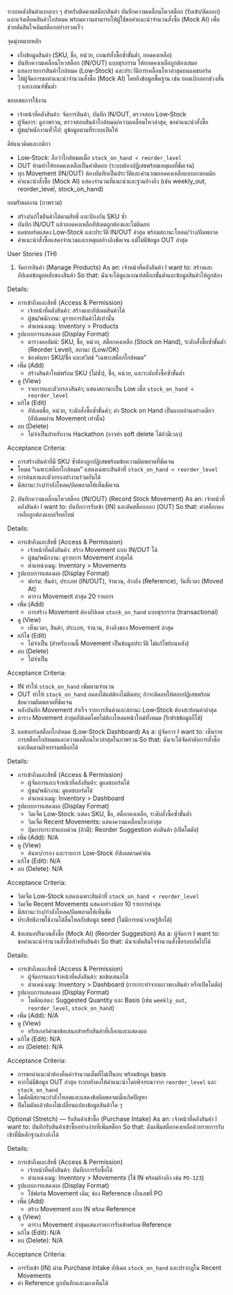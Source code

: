 ระบบคลังสินค้าแบบเบา ๆ สำหรับติดตามสต็อกสินค้า บันทึกความเคลื่อนไหวสต็อก (รับเข้า/ตัดออก) และแจ้งเตือนสินค้าใกล้หมด พร้อมความสามารถให้ผู้ใช้ขอคำแนะนำจำนวนสั่งซื้อ (Mock AI) เพื่อช่วยตัดสินใจเติมสต็อกอย่างรวดเร็ว

จุดมุ่งหมายหลัก
- เก็บข้อมูลสินค้า (SKU, ชื่อ, หน่วย, เกณฑ์สั่งซื้อซ้ำขั้นต่ำ, ยอดคงเหลือ)
- บันทึกความเคลื่อนไหวสต็อก (IN/OUT) แบบธุรกรรม ให้ยอดคงเหลือถูกต้องเสมอ
- แสดงรายการสินค้าใกล้หมด (Low‑Stock) และประวัติการเคลื่อนไหวล่าสุดบนแดชบอร์ด
- ให้ผู้จัดการขอคำแนะนำจำนวนสั่งซื้อ (Mock AI) โดยอิงข้อมูลพื้นฐาน เช่น ยอดเบิกออกช่วงสั้น ๆ และเกณฑ์ขั้นต่ำ

ขอบเขตการใช้งาน
- เจ้าหน้าที่คลังสินค้า: จัดการสินค้า, บันทึก IN/OUT, ตรวจสอบ Low‑Stock
- ผู้จัดการ: ดูภาพรวม, ตรวจสอบสินค้าใกล้หมด/ความเคลื่อนไหวล่าสุด, ขอคำแนะนำสั่งซื้อ
- ผู้ชม/พนักงานทั่วไป: ดูข้อมูลตามที่ระบบเปิดให้

คีย์แนวคิดและกติกา
- Low‑Stock: ถือว่าใกล้หมดเมื่อ `stock_on_hand < reorder_level`
- OUT ห้ามทำให้ยอดคงเหลือเป็นค่าติดลบ (ระบบต้องปฏิเสธพร้อมเหตุผลที่ชัดเจน)
- ทุก Movement (IN/OUT) ต้องบันทึกเป็นประวัติและคำนวณยอดคงเหลือแบบอะตอมมิก
- คำแนะนำสั่งซื้อ (Mock AI) แสดงจำนวนที่แนะนำและฐานอ้างอิง (เช่น weekly_out, reorder_level, stock_on_hand)

ยอมรับผลงาน (ภาพรวม)
- สร้าง/แก้ไขสินค้าได้ตามสิทธิ์ และป้องกัน SKU ซ้ำ
- บันทึก IN/OUT แล้วยอดคงเหลืออัปเดตถูกต้องและไม่ติดลบ
- แดชบอร์ดแสดง Low‑Stock และประวัติ IN/OUT ล่าสุด พร้อมสถานะโหลด/ว่าง/ผิดพลาด
- คำแนะนำสั่งซื้อแสดงจำนวนและเหตุผลอ้างอิงชัดเจน แม้ไม่มีข้อมูล OUT ล่าสุด


User Stories (TH)

1) จัดการสินค้า (Manage Products)
As an: เจ้าหน้าที่คลังสินค้า
I want to: สร้างและอัปเดตข้อมูลหลักของสินค้า
So that: ฉันจะได้ดูแลเกณฑ์สต็อกขั้นต่ำและข้อมูลสินค้าให้ถูกต้อง

Details:
- การเข้าถึงและสิทธิ์ (Access & Permission)
  - เจ้าหน้าที่คลังสินค้า: สร้างและอัปเดตสินค้าได้
  - ผู้ชม/พนักงาน: ดูรายการสินค้าได้เท่านั้น
  - ตำแหน่งเมนู: Inventory > Products
- รูปแบบการแสดงผล (Display Format)
  - ตารางคอลัมน์: SKU, ชื่อ, หน่วย, สต็อกคงเหลือ (Stock on Hand), ระดับสั่งซื้อซ้ำขั้นต่ำ (Reorder Level), สถานะ (Low/OK)
  - ช่องค้นหา SKU/ชื่อ และสวิตช์ “เฉพาะสต็อกใกล้หมด”
- เพิ่ม (Add)
  - สร้างสินค้าใหม่พร้อม SKU (ไม่ซ้ำ), ชื่อ, หน่วย, และระดับสั่งซื้อซ้ำขั้นต่ำ
- ดู (View)
  - รายการและตัวกรองสินค้า; แสดงสถานะเป็น Low เมื่อ `stock_on_hand < reorder_level`
- แก้ไข (Edit)
  - อัปเดตชื่อ, หน่วย, ระดับสั่งซื้อซ้ำขั้นต่ำ; ค่า Stock on Hand เป็นแบบอ่านอย่างเดียว (อัปเดตผ่าน Movement เท่านั้น)
- ลบ (Delete)
  - ไม่จำเป็นสำหรับงาน Hackathon (อาจทำ soft delete ได้ถ้ามีเวลา)

Acceptance Criteria:
- การสร้างสินค้าที่มี SKU ซ้ำต้องถูกปฏิเสธพร้อมข้อความผิดพลาดที่ชัดเจน
- โหมด “เฉพาะสต็อกใกล้หมด” แสดงเฉพาะสินค้าที่ `stock_on_hand < reorder_level`
- การค้นหาและตัวกรองทำงานร่วมกันได้
- มีสถานะว่าง/กำลังโหลด/ผิดพลาดให้เห็นชัดเจน

2) บันทึกความเคลื่อนไหวสต็อก (IN/OUT) (Record Stock Movement)
As an: เจ้าหน้าที่คลังสินค้า
I want to: บันทึกการรับเข้า (IN) และตัดสต็อกออก (OUT)
So that: ค่าสต็อกคงเหลือถูกต้องแบบเรียลไทม์

Details:
- การเข้าถึงและสิทธิ์ (Access & Permission)
  - เจ้าหน้าที่คลังสินค้า: สร้าง Movement แบบ IN/OUT ได้
  - ผู้ชม/พนักงาน: ดูรายการ Movement ล่าสุดได้
  - ตำแหน่งเมนู: Inventory > Movements
- รูปแบบการแสดงผล (Display Format)
  - ฟอร์ม: สินค้า, ประเภท (IN/OUT), จำนวน, อ้างอิง (Reference), วันที่เวลา (Moved At)
  - ตาราง Movement ล่าสุด 20 รายการ
- เพิ่ม (Add)
  - การสร้าง Movement ต้องอัปเดต `stock_on_hand` แบบธุรกรรม (transactional)
- ดู (View)
  - เห็นเวลา, สินค้า, ประเภท, จำนวน, อ้างอิงของ Movement ล่าสุด
- แก้ไข (Edit)
  - ไม่จำเป็น (สำหรับงานนี้ Movement เป็นข้อมูลประวัติ ไม่แก้ไขย้อนหลัง)
- ลบ (Delete)
  - ไม่จำเป็น

Acceptance Criteria:
- IN ทำให้ `stock_on_hand` เพิ่มตามจำนวน
- OUT ทำให้ `stock_on_hand` ลดลงได้แต่ต้องไม่ติดลบ; ถ้าจะติดลบให้ตอบปฏิเสธพร้อมข้อความผิดพลาดที่ชัดเจน
- หลังบันทึก Movement สำเร็จ รายการสินค้าและสถานะ Low‑Stock ต้องสะท้อนค่าล่าสุด
- ตาราง Movement ล่าสุดอัปเดตโดยไม่ต้องโหลดหน้าใหม่ทั้งหมด (รีเฟรชข้อมูลก็ได้)

3) แดชบอร์ดสต็อกใกล้หมด (Low‑Stock Dashboard)
As a: ผู้จัดการ
I want to: เห็นรายการสต็อกใกล้หมดและความเคลื่อนไหวล่าสุดในภาพรวม
So that: ฉันจะได้จัดลำดับการสั่งซื้อและติดตามกิจกรรมสต็อกได้

Details:
- การเข้าถึงและสิทธิ์ (Access & Permission)
  - ผู้จัดการและเจ้าหน้าที่คลังสินค้า: ดูแดชบอร์ดได้
  - ผู้ชม/พนักงาน: ดูแดชบอร์ดได้
  - ตำแหน่งเมนู: Inventory > Dashboard
- รูปแบบการแสดงผล (Display Format)
  - วิดเจ็ต Low‑Stock: แสดง SKU, ชื่อ, สต็อกคงเหลือ, ระดับสั่งซื้อซ้ำขั้นต่ำ
  - วิดเจ็ต Recent Movements: แสดงความเคลื่อนไหวล่าสุด
  - ปุ่มการกระทำแบบด่วน (ถ้ามี): Reorder Suggestion ต่อสินค้า (เปิดโมดัล)
- เพิ่ม (Add): N/A
- ดู (View)
  - ค้นหา/กรอง และรายการ Low‑Stock อัปเดตตามคำค้น
- แก้ไข (Edit): N/A
- ลบ (Delete): N/A

Acceptance Criteria:
- วิดเจ็ต Low‑Stock แสดงเฉพาะสินค้าที่ `stock_on_hand < reorder_level`
- วิดเจ็ต Recent Movements แสดงอย่างน้อย 10 รายการล่าสุด
- มีสถานะว่าง/กำลังโหลด/ผิดพลาดให้เห็นชัด
- ประสิทธิภาพใช้งานได้ลื่นไหลกับข้อมูล seed (ไม่มีการหน่วงจนรู้สึกได้)

4) ข้อเสนอปริมาณสั่งซื้อ (Mock AI) (Reorder Suggestion)
As a: ผู้จัดการ
I want to: ขอคำแนะนำจำนวนสั่งซื้อสำหรับสินค้า
So that: ฉันจะตัดสินใจจำนวนสั่งซื้อรอบถัดไปได้

Details:
- การเข้าถึงและสิทธิ์ (Access & Permission)
  - ผู้จัดการและเจ้าหน้าที่คลังสินค้า: ขอข้อเสนอได้
  - ตำแหน่งเมนู: Inventory > Dashboard (การกระทำจากแถวของสินค้า หรือเปิดโมดัล)
- รูปแบบการแสดงผล (Display Format)
  - โมดัลแสดง: Suggested Quantity และ Basis (เช่น `weekly_out`, `reorder_level`, `stock_on_hand`)
- เพิ่ม (Add): N/A
- ดู (View)
  - ทริกเกอร์คำขอข้อเสนอสำหรับสินค้าที่เลือกและแสดงผล
- แก้ไข (Edit): N/A
- ลบ (Delete): N/A

Acceptance Criteria:
- การขอคำแนะนำต้องคืนค่าจำนวนเต็มที่ไม่เป็นลบ พร้อมข้อมูล basis
- หากไม่มีข้อมูล OUT ล่าสุด ระบบยังคงให้คำแนะนำโดยพิจารณาจาก `reorder_level` และ `stock_on_hand`
- โมดัลมีสถานะกำลังโหลดและแสดงข้อผิดพลาดเมื่อเกิดปัญหา
- ปิดโมดัลแล้วต้องไม่เปลี่ยนแปลงข้อมูลสินค้าใด ๆ

Optional (Stretch) — รับสินค้าเข้าซื้อ (Purchase Intake)
As an: เจ้าหน้าที่คลังสินค้า
I want to: บันทึกรับสินค้าเข้าซื้ออย่างง่ายที่เพิ่มสต็อก
So that: ฉันเพิ่มสต็อกคงเหลือด้วยรายการรับเข้าที่มีหลักฐานอ้างอิงได้

Details:
- การเข้าถึงและสิทธิ์ (Access & Permission)
  - เจ้าหน้าที่คลังสินค้า: บันทึกการรับซื้อได้
  - ตำแหน่งเมนู: Inventory > Movements (ใช้ IN พร้อมอ้างอิง เช่น `PO-123`)
- รูปแบบการแสดงผล (Display Format)
  - ใช้ฟอร์ม Movement เดิม; ช่อง Reference เก็บเลขที่ PO
- เพิ่ม (Add)
  - สร้าง Movement แบบ IN พร้อม Reference
- ดู (View)
  - ตาราง Movement ล่าสุดแสดงรายการรับเข้าพร้อม Reference
- แก้ไข (Edit): N/A
- ลบ (Delete): N/A

Acceptance Criteria:
- การรับเข้า (IN) ผ่าน Purchase Intake อัปเดต `stock_on_hand` และปรากฏใน Recent Movements
- ค่า Reference ถูกบันทึกและมองเห็นได้